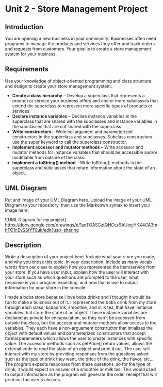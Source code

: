 # Unit 2 - Store Management Project

## Introduction

You are opening a new business in your community! Businesses often need programs to manage the products and services they offer and track orders and requests from customers. Your goal is to create a store management system for your business.

## Requirements

Use your knowledge of object-oriented programming and class structure and design to create your store management system:
- **Create a class hierarchy** – Develop a superclass that represents a product or service your business offers and one or more subclasses that extend the superclass to represent more specific types of products or services.
- **Declare instance variables** – Declare instance variables in the superclass that are shared with the subclasses and instance variables in the subclasses that are not shared with the superclass.
- **Write constructors** – Write no-argument and parameterized constructors in the superclass and subclasses. Subclass constructors use the super keyword to call the superclass constructor.
- **Implement accessor and mutator methods** – Write accessor and mutator methods for instance variables that should be accessible and/or modifiable from outside of the class.
- **Implement a toString() method** – Write toString() methods in the superclass and subclasses that return information about the state of an object.

## UML Diagram

Put and image of your UML Diagram here. Upload the image of your UML Diagram to your repository, then use the Markdown syntax to insert your image here.

![UML Diagram for my project]
https://docs.google.com/drawings/d/1aqTOASGztQHCcx9AUbgjYKX4CA3mhFO1nEySStYT0uk/edit?usp=sharing
## Description

Write a description of your project here. Include what your store you made, and why you chose this topic. In your description, include as many vocab words from our class to explain how you represented the item/service from your store. If you have user input, explain how the user will interact with your store such as which questions are prompted to the user, what response is your program expecting, and how that is use to output information for your store in the console.

I made a boba store because I love boba drinks and I thought it would be fun to make a buisness out of it. I represented the boba drink from my store through each class, bobadrink, smoothie, and milk tea, that have instance variables that store the state of an object. These instance variables are declared as private for encapsulation, so they can't be accessed from outside the class, but the accesor and mutator methods allow access to the variables. They each have a non-arguement constructor  that intializes the object with default values and parameterized constructors that accept formal parameters which allows the user to create instances with specific value. The accessor methods such as getPrice() return values, allows the external code to read the state of an object and print it out. The user will interact with my store by providing responses from the questions asked such as the type of drink they want, the price of the drink, the flavor, etc.... The program expects responses from these questions, so for the type of drink, it would expect an answer of a smoothie or milk tea. This would used to output information as the program will generate the order receipt that will print out the user's choices.